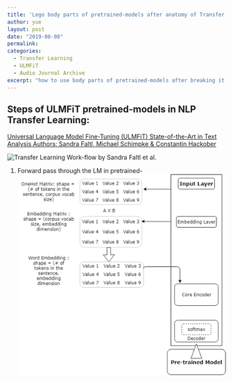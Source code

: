 ```yaml
---
title: 'Lego body parts of pretrained-models after anatomy of Transfer Learning '
author: yue
layout: post
date: "2019-08-08"
permalink:
categories:
  - Transfer Learning
  - ULMFiT
  - Audio Journal Archive
excerpt: "how to use body parts of pretrained-models after breaking it down and fine-tuning"
---
```

## Steps of ULMFiT pretrained-models in NLP Transfer Learning:
[Universal Language Model Fine-Tuning (ULMFiT)
State-of-the-Art in Text Analysis
Authors: Sandra Faltl, Michael Schimpke & Constantin Hackober](https://humboldt-wi.github.io/blog/research/information_systems_1819/group4_ulmfit/)

<img alt="Transfer Learning Work-flow by Sandra Faltl et al." src="https://humboldt-wi.github.io/blog/img/seminar/group4_ULMFiT/Figure_5.png" />

1. Forward pass through the LM in pretrained-
![Architecture of the Pretrained Model](/images/architecture_pretrained_model.png)
